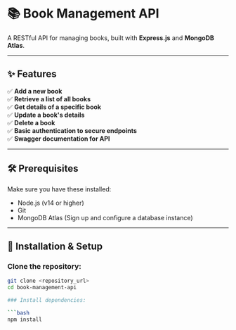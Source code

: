 # 📚 Book Management API

A RESTful API for managing books, built with **Express.js** and **MongoDB Atlas**.

---

## ✨ Features

✅ **Add a new book**  
✅ **Retrieve a list of all books**  
✅ **Get details of a specific book**  
✅ **Update a book's details**  
✅ **Delete a book**  
✅ **Basic authentication to secure endpoints**  
✅ **Swagger documentation for API**  

---

## 🛠️ Prerequisites

Make sure you have these installed:

- Node.js (v14 or higher)  
- Git  
- MongoDB Atlas (Sign up and configure a database instance)  

---

## 🚀 Installation & Setup

### Clone the repository:

```bash
git clone <repository_url>
cd book-management-api

### Install dependencies:

```bash
npm install
